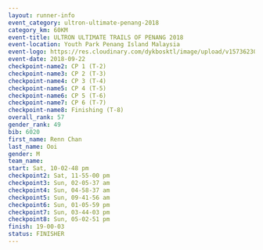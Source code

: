 ```yaml
---
layout: runner-info 
event_category: ultron-ultimate-penang-2018 
category_km: 60KM 
event-title: ULTRON ULTIMATE TRAILS OF PENANG 2018 
event-location: Youth Park Penang Island Malaysia 
event-logo: https://res.cloudinary.com/dykbosktl/image/upload/v1573623002/Logo/ULTRO_2018_LOGO_btp5xw.jpg 
event-date: 2018-09-22 
checkpoint-name2: CP 1 (T-2) 
checkpoint-name3: CP 2 (T-3) 
checkpoint-name4: CP 3 (T-4) 
checkpoint-name5: CP 4 (T-5) 
checkpoint-name6: CP 5 (T-6) 
checkpoint-name7: CP 6 (T-7) 
checkpoint-name8: Finishing (T-8) 
overall_rank: 57
gender_rank: 49
bib: 6020
first_name: Renn Chan
last_name: Ooi
gender: M
team_name: 
start: Sat, 10-02-48 pm
checkpoint2: Sat, 11-55-00 pm
checkpoint3: Sun, 02-05-37 am
checkpoint4: Sun, 04-58-37 am
checkpoint5: Sun, 09-41-56 am
checkpoint6: Sun, 01-05-59 pm
checkpoint7: Sun, 03-44-03 pm
checkpoint8: Sun, 05-02-51 pm
finish: 19-00-03
status: FINISHER
---
```

